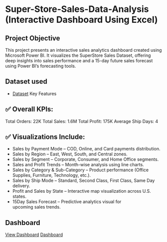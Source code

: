 # Super-Store-Sales-Data-Analysis (Interactive Dashboard Using Excel)
## Project Objective
This project presents an interactive sales analytics dashboard created using Microsoft Power BI.
It visualizes the SuperStore Sales Dataset, offering deep insights into sales performance and a 15-day future sales forecast using Power BI’s forecasting tools.

## Dataset used
- <a href="https://github.com/yashodagorebal18/Excel-With-Interactive-Dashboard/blob/main/SuperStore_Sales_Dataset%20(1).csv">Dataset</a>
Key Features

## ✅ Overall KPIs:
Total Orders: 22K
Total Sales: 1.6M
Total Profit: 175K
Average Ship Days: 4
## ✅ Visualizations Include:
- Sales by Payment Mode – COD, Online, and Card payments distribution.
- Sales by Region – East, West, South, and Central zones.
- Sales by Segment – Corporate, Consumer, and Home Office segments.
- Sales and Profit Trends – Month-wise analysis using line charts.
- Sales by Category & Sub-Category – Product performance (Office Supplies, Furniture, Technology, etc.).
- Sales by Ship Mode – Standard, Second Class, First Class, Same Day delivery.
- Profit and Sales by State – Interactive map visualization across U.S. states.
- 15Day Sales Forecast – Predictive analytics visual for upcoming sales trends.

## Dashboard 
<a href=" https://github.com/yashodagorebal18/Excel-With-Interactive-Dashboard/blob/main/Super%20Store%20Sales%20Dashboard.png">View Dashboard</a>
<a href="https://github.com/yashodagorebal18/Excel-With-Interactive-Dashboard/blob/main/Dashboard.png">Dashboard</a>

  

